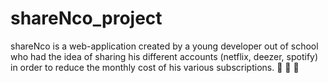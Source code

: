 # shareNco_project

shareNco is a web-application created by a young developer out of school who had the idea of sharing his different accounts (netflix, deezer, spotify) in order to reduce the monthly cost of his various subscriptions. 👋 👀 🌱

